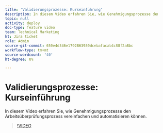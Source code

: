 ```yaml
---
title: 'Validierungsprozesse: Kurseinführung'
description: In diesem Video erfahren Sie, wie Genehmigungsprozesse den Arbeitsüberprüfungsprozess vereinfachen und automatisieren können.
topic: null
activity: deploy
doc-type: feature video
team: Technical Marketing
kt: Jira ticket
role: Admin
source-git-commit: 650e4d346e1792863930dcebafacab4c88f2a8bc
workflow-type: tm+mt
source-wordcount: '40'
ht-degree: 0%

---
```


# Validierungsprozesse: Kurseinführung

In diesem Video erfahren Sie, wie Genehmigungsprozesse den Arbeitsüberprüfungsprozess vereinfachen und automatisieren können.

>[!VIDEO](https://video.tv.adobe.com/v/335224/?quality=12&learn=on)
